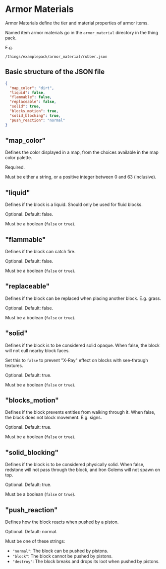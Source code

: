 # Armor Materials

Armor Materials define the tier and material properties of armor items.

Named item armor materials go in the `armor_material` directory in the thing pack.

E.g.
```
/things/examplepack/armor_material/rubber.json
```

## Basic structure of the JSON file

```json
{
  "map_color": "dirt",
  "liquid": false,
  "flammable": false,
  "replaceable": false,
  "solid": true,
  "blocks_motion": true,
  "solid_blocking": true,
  "push_reaction": "normal"
}
```

## "map_color"

Defines the color displayed in a map, from the choices available in the map color palette.

Required.

Must be either a string, or a positive integer between 0 and 63 (inclusive).

## "liquid"

Defines if the block is a liquid. Should only be used for fluid blocks.

Optional. Default: false.

Must be a boolean (`false` or `true`).

## "flammable"

Defines if the block can catch fire.

Optional. Default: false.

Must be a boolean (`false` or `true`).

## "replaceable"

Defines if the block can be replaced when placing another block. E.g. grass.

Optional. Default: false.

Must be a boolean (`false` or `true`).

## "solid"

Defines if the block is to be considered solid opaque. When false, the block will not cull nearby block faces.

Set this to `false` to prevent "X-Ray" effect on blocks with see-through textures.

Optional. Default: true.

Must be a boolean (`false` or `true`).

## "blocks_motion"

Defines if the block prevents entities from walking through it. When false, the block does not block movement. E.g. signs.

Optional. Default: true.

Must be a boolean (`false` or `true`).

## "solid_blocking"

Defines if the block is to be considered physically solid. When false, redstone will not pass through the block, and Iron Golems will not spawn on top.

Optional. Default: true.

Must be a boolean (`false` or `true`).

## "push_reaction"

Defines how the block reacts when pushed by a piston.

Optional. Default: normal.

Must be one of these strings:

* `"normal"`: The block can be pushed by pistons.
* `"block"`: The block cannot be pushed by pistons.
* `"destroy"`: The block breaks and drops its loot when pushed by pistons.
